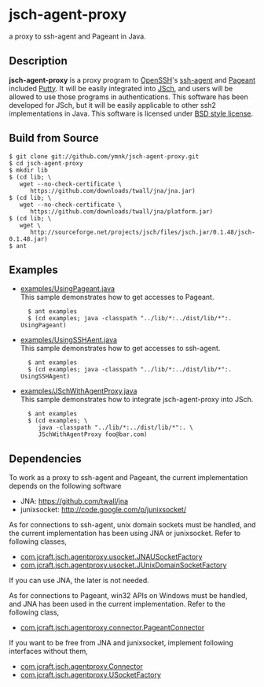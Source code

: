 # jsch-agent-proxy
a proxy to ssh-agent and Pageant in Java.

## Description
**jsch-agent-proxy** is a proxy program to [OpenSSH](http://www.openssh.com/)'s [ssh-agent](http://en.wikipedia.org/wiki/Ssh-agent) and [Pageant](http://en.wikipedia.org/wiki/PuTTY#Applications)
included [Putty](http://www.chiark.greenend.org.uk/~sgtatham/putty/).  It will be easily integrated into [JSch](http://www.jcraft.com/jsch/), and users
will be allowed to use those programs in authentications.
This software has been developed for JSch, but it will be easily
applicable to other ssh2 implementations in Java.
This software is licensed under [BSD style license](https://github.com/ymnk/jsch-agent-proxy/blob/master/LICENSE.txt).


## Build from Source
    $ git clone git://github.com/ymnk/jsch-agent-proxy.git
    $ cd jsch-agent-proxy
    $ mkdir lib
    $ (cd lib; \
       wget --no-check-certificate \
          https://github.com/downloads/twall/jna/jna.jar)
    $ (cd lib; \
       wget --no-check-certificate \
          https://github.com/downloads/twall/jna/platform.jar)
    $ (cd lib; \
       wget \
          http://sourceforge.net/projects/jsch/files/jsch.jar/0.1.48/jsch-0.1.48.jar)
    $ ant


## Examples
+ [examples/UsingPageant.java](https://github.com/ymnk/jsch-agent-proxy/blob/master/examples/UsingPageant.java)  
    This sample demonstrates how to get accesses to Pageant. 
 
		$ ant examples
		$ (cd examples; java -classpath "../lib/*:../dist/lib/*":. UsingPageant)
+ [examples/UsingSSHAent.java](https://github.com/ymnk/jsch-agent-proxy/blob/master/examples/UsingSSHAgent.java)  
    This sample demonstrates how to get accesses to ssh-agent.  

		$ ant examples
		$ (cd examples; java -classpath "../lib/*:../dist/lib/*":. UsingSSHAgent)
+ [examples/JSchWithAgentProxy.java](https://github.com/ymnk/jsch-agent-proxy/blob/master/examples/JSchWithAgentProxy.java)  
    This sample demonstrates how to integrate jsch-agent-proxy into JSch.  

		$ ant examples
		$ (cd examples; \
		   java -classpath "../lib/*:../dist/lib/*":. \
		   JSchWithAgentProxy foo@bar.com)

## Dependencies
To work as a proxy to ssh-agent and Pageant,
the current implementation depends on the following software
 
+ JNA: https://github.com/twall/jna
+ junixsocket: http://code.google.com/p/junixsocket/

As for connections to ssh-agent, unix domain sockets must be
handled, and the current implementation has been using JNA or junixsocket.  Refer to following classes,
 
+ [com.jcraft.jsch.agentproxy.usocket.JNAUSocketFactory](https://github.com/ymnk/jsch-agent-proxy/blob/master/src/main/java/com/jcraft/jsch/agentproxy/usocket/JNAUSocketFactory.java)
+ [com.jcraft.jsch.agentproxy.usocket.JUnixDomainSocketFactory](https://github.com/ymnk/jsch-agent-proxy/blob/master/src/main/java/com/jcraft/jsch/agentproxy/usocket/JUnixDomainSocketFactory.java)

If you can use JNA, the later is not needed.

As for connections to Pageant, win32 APIs on Windows must be
handled, and JNA has been used in the current implementation.  Refer to the following class,

+ [com.jcraft.jsch.agentproxy.connector.PageantConnector](https://github.com/ymnk/jsch-agent-proxy/blob/master/src/main/java/com/jcraft/jsch/agentproxy/connector/PageantConnector.java)


If you want to be free from JNA and junixsocket,
implement following interfaces without them,

+ [com.jcraft.jsch.agentproxy.Connector](https://github.com/ymnk/jsch-agent-proxy/blob/master/src/main/java/com/jcraft/jsch/agentproxy/Connector.java)
+ [com.jcraft.jsch.agentproxy.USocketFactory](https://github.com/ymnk/jsch-agent-proxy/blob/master/src/main/java/com/jcraft/jsch/agentproxy/USocketFactory.java)


